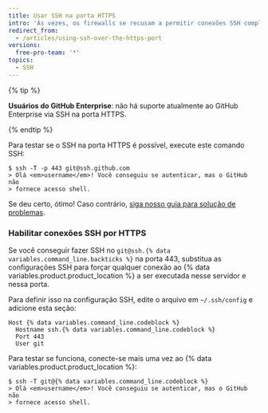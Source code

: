```yaml
---
title: Usar SSH na porta HTTPS
intro: 'Às vezes, os firewalls se recusam a permitir conexões SSH completamente.  If using [HTTPS cloning with credential caching](/github/getting-started-with-github/caching-your-github-credentials-in-git) is not an option, you can attempt to clone using an SSH connection made over the HTTPS port.  A maioria das regras de firewall deve permitir isso, mas o servidores proxy podem interferir.'
redirect_from:
  - /articles/using-ssh-over-the-https-port
versions:
  free-pro-team: '*'
topics:
  - SSH
---
```


{% tip %}

**Usuários do GitHub Enterprise**: não há suporte atualmente ao GitHub Enterprise via SSH na porta HTTPS.

{% endtip %}

Para testar se o SSH na porta HTTPS é possível, execute este comando SSH:

```shell
$ ssh -T -p 443 git@ssh.github.com
> Olá <em>username</em>! Você conseguiu se autenticar, mas o GitHub não
> fornece acesso shell.
```

Se deu certo, ótimo! Caso contrário, [siga nosso guia para solução de problemas](/articles/error-permission-denied-publickey).

### Habilitar conexões SSH por HTTPS

Se você conseguir fazer SSH no `git@ssh.{% data variables.command_line.backticks %}` na porta 443, substitua as configurações SSH para forçar qualquer conexão ao {% data variables.product.product_location %} a ser executada nesse servidor e nessa porta.

Para definir isso na configuração SSH, edite o arquivo em `~/.ssh/config` e adicione esta seção:

```
Host {% data variables.command_line.codeblock %}
  Hostname ssh.{% data variables.command_line.codeblock %}
  Port 443
  User git
```

Para testar se funciona, conecte-se mais uma vez ao {% data variables.product.product_location %}:

```shell
$ ssh -T git@{% data variables.command_line.codeblock %}
> Olá <em>username</em>! Você conseguiu se autenticar, mas o GitHub não
> fornece acesso shell.
```
